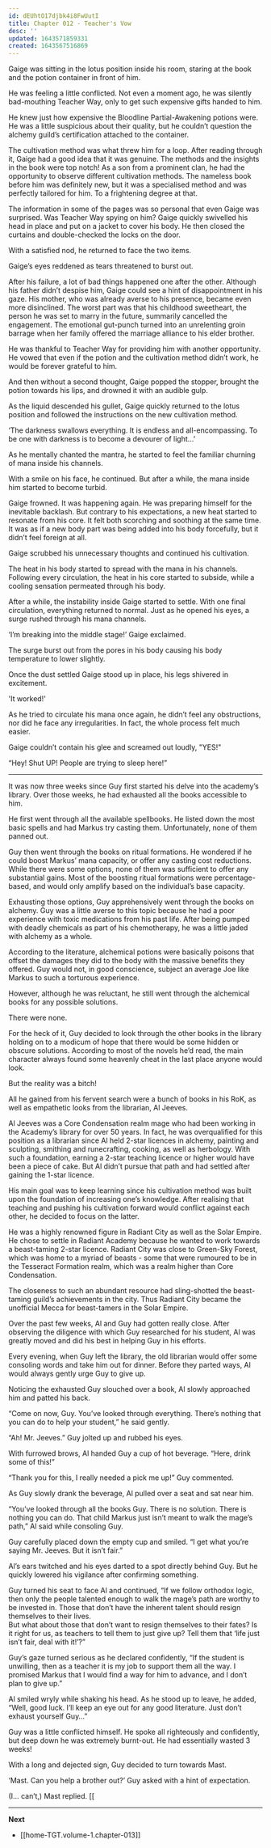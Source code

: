 ```yaml
---
id: dEUhtO17djbk4i8FwUutI
title: Chapter 012 - Teacher's Vow
desc: ''
updated: 1643571859331
created: 1643567516869
---
```


Gaige was sitting in the lotus position inside his room, staring at the book and the potion container in front of him.

He was feeling a little conflicted. Not even a moment ago, he was silently bad-mouthing Teacher Way, only to get such expensive gifts handed to him.

He knew just how expensive the Bloodline Partial-Awakening potions were. He was a little suspicious about their quality, but he couldn’t question the alchemy guild’s certification attached to the container.

The cultivation method was what threw him for a loop. After reading through it, Gaige had a good idea that it was genuine. The methods and the insights in the book were top notch! As a son from a prominent clan, he had the opportunity to observe different cultivation methods. The nameless book before him was definitely new, but it was a specialised method and was perfectly tailored for him. To a frightening degree at that.

The information in some of the pages was so personal that even Gaige was surprised. Was Teacher Way spying on him?
Gaige quickly swivelled his head in place and put on a jacket to cover his body. He then closed the curtains and double-checked the locks on the door.

With a satisfied nod, he returned to face the two items.

Gaige’s eyes reddened as tears threatened to burst out.

After his failure, a lot of bad things happened one after the other. Although his father didn’t despise him, Gaige could see a hint of disappointment in his gaze. His mother, who was already averse to his presence, became even more disinclined. The worst part was that his childhood sweetheart, the person he was set to marry in the future, summarily cancelled the engagement. The emotional gut-punch turned into an unrelenting groin barrage when her family offered the marriage alliance to his elder brother.

He was thankful to Teacher Way for providing him with another opportunity. He vowed that even if the potion and the cultivation method didn’t work, he would be forever grateful to him.

And then without a second thought, Gaige popped the stopper, brought the potion towards his lips, and drowned it with an audible gulp.

As the liquid descended his gullet, Gaige quickly returned to the lotus position and followed the instructions on the new cultivation method.

‘The darkness swallows everything. It is endless and all-encompassing. To be one with darkness is to become a devourer of light…’

As he mentally chanted the mantra, he started to feel the familiar churning of mana inside his channels.

With a smile on his face, he continued. But after a while, the mana inside him started to become turbid.

Gaige frowned. It was happening again. He was preparing himself for the inevitable backlash. But contrary to his expectations, a new heat started to resonate from his core. It felt both scorching and soothing at the same time. It was as if a new body part was being added into his body forcefully, but it didn’t feel foreign at all.

Gaige scrubbed his unnecessary thoughts and continued his cultivation.

The heat in his body started to spread with the mana in his channels. Following every circulation, the heat in his core started to subside, while a cooling sensation permeated through his body.

After a while, the instability inside Gaige started to settle. With one final circulation, everything returned to normal. Just as he opened his eyes, a surge rushed through his mana channels.

‘I’m breaking into the middle stage!’ Gaige exclaimed.

The surge burst out from the pores in his body causing his body temperature to lower slightly.

Once the dust settled Gaige stood up in place, his legs shivered in excitement. 

'It worked!'

As he tried to circulate his mana once again, he didn’t feel any obstructions, nor did he face any irregularities. In fact, the whole process felt much easier.

Gaige couldn’t contain his glee and screamed out loudly, "YES!"

“Hey! Shut UP! People are trying to sleep here!”

____

It was now three weeks since Guy first started his delve into the academy’s library. Over those weeks, he had exhausted all the books accessible to him.

He first went through all the available spellbooks. He listed down the most basic spells and had Markus try casting them. Unfortunately, none of them panned out.

Guy then went through the books on ritual formations. He wondered if he could boost Markus’ mana capacity, or offer any casting cost reductions. While there were some options, none of them was sufficient to offer any substantial gains. Most of the boosting ritual formations were percentage-based, and would only amplify based on the individual’s base capacity.

Exhausting those options, Guy apprehensively went through the books on alchemy. Guy was a little averse to this topic because he had a poor experience with toxic medications from his past life. After being pumped with deadly chemicals as part of his chemotherapy, he was a little jaded with alchemy as a whole.

According to the literature, alchemical potions were basically poisons that offset the damages they did to the body with the massive benefits they offered. Guy would not, in good conscience, subject an average Joe like Markus to such a torturous experience.

However, although he was reluctant, he still went through the alchemical books for any possible solutions.

There were none.

For the heck of it, Guy decided to look through the other books in the library holding on to a modicum of hope that there would be some hidden or obscure solutions. According to most of the novels he’d read, the main character always found some heavenly cheat in the last place anyone would look.

But the reality was a bitch!

All he gained from his fervent search were a bunch of books in his RoK, as well as empathetic looks from the librarian, Al Jeeves.

Al Jeeves was a Core Condensation realm mage who had been working in the Academy’s library for over 50 years. In fact, he was overqualified for this position as a librarian since Al held 2-star licences in alchemy, painting and sculpting, smithing and runecrafting, cooking, as well as herbology. With such a foundation, earning a 2-star teaching licence or higher would have been a piece of cake. But Al didn’t pursue that path and had settled after gaining the 1-star licence.

His main goal was to keep learning since his cultivation method was built upon the foundation of increasing one’s knowledge. After realising that teaching and pushing his cultivation forward would conflict against each other, he decided to focus on the latter.

He was a highly renowned figure in Radiant City as well as the Solar Empire. He chose to settle in Radiant Academy because he wanted to work towards a beast-taming 2-star licence. Radiant City was close to Green-Sky Forest, which was home to a myriad of beasts - some that were rumoured to be in the Tesseract Formation realm, which was a realm higher than Core Condensation.

The closeness to such an abundant resource had sling-shotted the beast-taming guild’s achievements in the city. Thus Radiant City became the unofficial Mecca for beast-tamers in the Solar Empire.

Over the past few weeks, Al and Guy had gotten really close. After observing the diligence with which Guy researched for his student, Al was greatly moved and did his best in helping Guy in his efforts.

Every evening, when Guy left the library, the old librarian would offer some consoling words and take him out for dinner. Before they parted ways, Al would always gently urge Guy to give up.

Noticing the exhausted Guy slouched over a book, Al slowly approached him and patted his back.

“Come on now, Guy. You’ve looked through everything. There’s nothing that you can do to help your student,” he said gently.

“Ah! Mr. Jeeves.” Guy jolted up and rubbed his eyes.

With furrowed brows, Al handed Guy a cup of hot beverage. “Here, drink some of this!”

“Thank you for this, I really needed a pick me up!” Guy commented.

As Guy slowly drank the beverage, Al pulled over a seat and sat near him.

“You’ve looked through all the books Guy. There is no solution. There is nothing you can do. That child Markus just isn’t meant to walk the mage’s path,” Al said while consoling Guy.

Guy carefully placed down the empty cup and smiled. “I get what you’re saying Mr. Jeeves. But it isn’t fair.”

Al’s ears twitched and his eyes darted to a spot directly behind Guy. But he quickly lowered his vigilance after confirming something.

Guy turned his seat to face Al and continued, “If we follow orthodox logic, then only the people talented enough to walk the mage’s path are worthy to be invested in. Those that don’t have the inherent talent should resign themselves to their lives.  
But what about those that don’t want to resign themselves to their fates? Is it right for us, as teachers to tell them to just give up? Tell them that ‘life just isn’t fair, deal with it!’?”

Guy’s gaze turned serious as he declared confidently, “If the student is unwilling, then as a teacher it is my job to support them all the way. I promised Markus that I would find a way for him to advance, and I don’t plan to give up.”

Al smiled wryly while shaking his head. As he stood up to leave, he added, “Well, good luck. I’ll keep an eye out for any good literature. Just don’t exhaust yourself Guy…”

Guy was a little conflicted himself. He spoke all righteously and confidently, but deep down he was extremely burnt-out. He had essentially wasted 3 weeks!

With a long and dejected sign, Guy decided to turn towards Mast.

‘Mast. Can you help a brother out?’ Guy asked with a hint of expectation.

(I… can’t,) Mast replied.
[[
____

**Next**
* [[home-TGT.volume-1.chapter-013]]